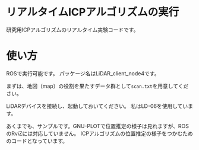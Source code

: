 # リアルタイムICPアルゴリズムの実行
研究用ICPアルゴリズムのリアルタイム実験コードです。
# 使い方
ROSで実行可能です。
パッケージ名はLiDAR_client_node4です。

まずは、地図（map）の役割を果たすデータ群として`scan.txt`を用意してください。

LiDARデバイスを接続し、起動しておいてください。
私はLD-06を使用しています。

あくまでも、サンプルです。GNU-PLOTで位置推定の様子は見れますが、ROSのRviZには対応していません。
ICPアルゴリズムの位置推定の様子をつかむためのコードとなっています。
